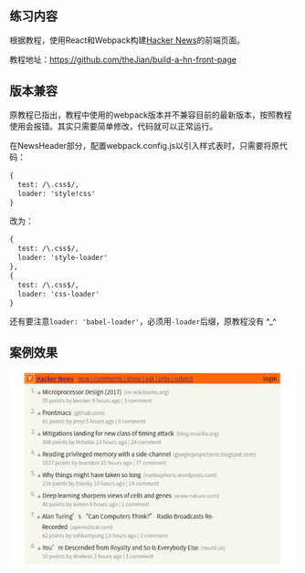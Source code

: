 ## 练习内容

根据教程，使用React和Webpack构建[Hacker News](https://news.ycombinator.com/)的前端页面。

教程地址：https://github.com/theJian/build-a-hn-front-page

## 版本兼容

原教程已指出，教程中使用的webpack版本并不兼容目前的最新版本，按照教程使用会报错。其实只需要简单修改，代码就可以正常运行。

在NewsHeader部分，配置webpack.config.js以引入样式表时，只需要将原代码：

```
{
  test: /\.css$/,
  loader: 'style!css'
}
```

改为：

```
{
  test: /\.css$/,
  loader: 'style-loader'
},
{
  test: /\.css$/,
  loader: 'css-loader'
}
```

还有要注意`loader: 'babel-loader'`，必须用`-loader`后缀，原教程没有 ^_^

## 案例效果

![preview](preview.png)